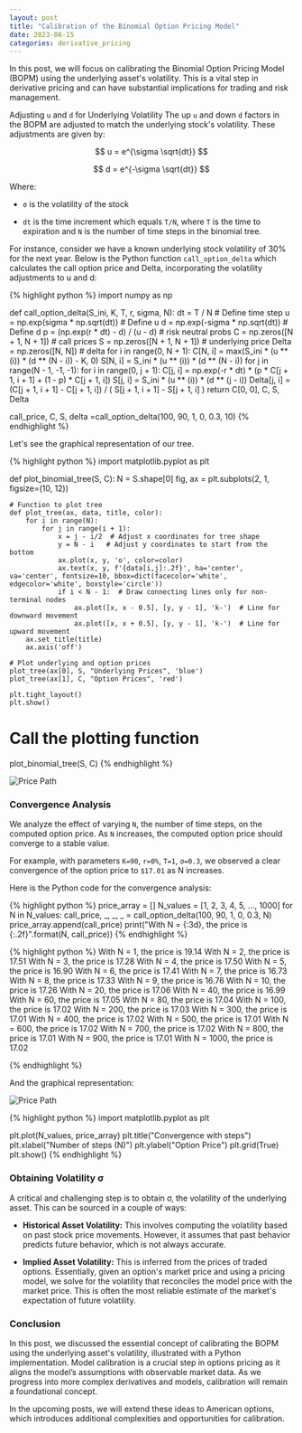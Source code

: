 ```yaml
---
layout: post
title: "Calibration of the Binomial Option Pricing Model"
date: 2023-08-15
categories: derivative_pricing
---
```



In this post, we will focus on calibrating the Binomial Option Pricing Model (BOPM) using the underlying asset's volatility. This is a vital step in derivative pricing and can have substantial implications for trading and risk management.

Adjusting `u` and `d` for Underlying Volatility
The up `u` and down `d` factors in the BOPM are adjusted to match the underlying stock's volatility. These adjustments are given by:

$$ u = e^{\sigma \sqrt{dt}} $$

$$ d = e^{-\sigma \sqrt{dt}} $$

Where: 

- `σ` is the volatility of the stock

- `dt` is the time increment which equals `T/N`, where `T` is the time to expiration and `N` is the number of time steps in the binomial tree.

For instance, consider we have a known underlying stock volatility of 30% for the next year.
Below is the Python function `call_option_delta` which calculates the call option price and Delta, incorporating the volatility adjustments to u and d:

{% highlight python %}
import numpy as np

def call_option_delta(S_ini, K, T, r, sigma, N):
    dt = T / N  # Define time step
    u = np.exp(sigma * np.sqrt(dt))  # Define u
    d = np.exp(-sigma * np.sqrt(dt))  # Define d
    p = (np.exp(r * dt) - d) / (u - d)  # risk neutral probs
    C = np.zeros([N + 1, N + 1])  # call prices
    S = np.zeros([N + 1, N + 1])  # underlying price
    Delta = np.zeros([N, N])  # delta
    for i in range(0, N + 1):
        C[N, i] = max(S_ini * (u ** (i)) * (d ** (N - i)) - K, 0)
        S[N, i] = S_ini * (u ** (i)) * (d ** (N - i))
    for j in range(N - 1, -1, -1):
        for i in range(0, j + 1):
            C[j, i] = np.exp(-r * dt) * (p * C[j + 1, i + 1] + (1 - p) * C[j + 1, i])
            S[j, i] = S_ini * (u ** (i)) * (d ** (j - i))
            Delta[j, i] = (C[j + 1, i + 1] - C[j + 1, i]) / (
                S[j + 1, i + 1] - S[j + 1, i]
            )
    return C[0, 0], C, S, Delta

call_price, C, S, delta =call_option_delta(100, 90, 1, 0, 0.3, 10)
{% endhighlight %}

Let's see the graphical representation of our tree.

{% highlight python %}
import matplotlib.pyplot as plt

def plot_binomial_tree(S, C):
    N = S.shape[0]
    fig, ax = plt.subplots(2, 1, figsize=(10, 12))

    # Function to plot tree
    def plot_tree(ax, data, title, color):
        for i in range(N):
            for j in range(i + 1):
                x = j - i/2  # Adjust x coordinates for tree shape
                y = N - i   # Adjust y coordinates to start from the bottom
                ax.plot(x, y, 'o', color=color)
                ax.text(x, y, f'{data[i,j]:.2f}', ha='center', va='center', fontsize=10, bbox=dict(facecolor='white', edgecolor='white', boxstyle='circle'))
                if i < N - 1:  # Draw connecting lines only for non-terminal nodes
                    ax.plot([x, x - 0.5], [y, y - 1], 'k-')  # Line for downward movement
                    ax.plot([x, x + 0.5], [y, y - 1], 'k-')  # Line for upward movement
        ax.set_title(title)
        ax.axis('off')

    # Plot underlying and option prices
    plot_tree(ax[0], S, "Underlying Prices", 'blue')
    plot_tree(ax[1], C, "Option Prices", 'red')

    plt.tight_layout()
    plt.show()

# Call the plotting function
plot_binomial_tree(S, C)
{% endhighlight %}

![Price Path](/images/binomial_model_cal.png)

### Convergence Analysis

We analyze the effect of varying `N`, the number of time steps, on the computed option price. 
As `N` increases, the computed option price should converge to a stable value. 

For example, with parameters `K=90`, `r=0%`, `T=1`, `σ=0.3`, we observed a clear convergence of the option price to `$17.01` as N increases.

Here is the Python code for the convergence analysis:

{% highlight python %}
price_array = []
N_values = [1, 2, 3, 4, 5, ..., 1000]
for N in N_values:
    call_price, _, _, _ = call_option_delta(100, 90, 1, 0, 0.3, N)
    price_array.append(call_price)
    print("With N = {:3d}, the price is {:.2f}".format(N, call_price))
{% endhighlight %}

{% highlight python %}
With N =   1, the price is 19.14
With N =   2, the price is 17.51
With N =   3, the price is 17.28
With N =   4, the price is 17.50
With N =   5, the price is 16.90
With N =   6, the price is 17.41
With N =   7, the price is 16.73
With N =   8, the price is 17.33
With N =   9, the price is 16.76
With N =  10, the price is 17.26
With N =  20, the price is 17.06
With N =  40, the price is 16.99
With N =  60, the price is 17.05
With N =  80, the price is 17.04
With N = 100, the price is 17.02
With N = 200, the price is 17.03
With N = 300, the price is 17.01
With N = 400, the price is 17.02
With N = 500, the price is 17.01
With N = 600, the price is 17.02
With N = 700, the price is 17.02
With N = 800, the price is 17.01
With N = 900, the price is 17.01
With N = 1000, the price is 17.02

{% endhighlight %}

And the graphical representation:

![Price Path](/images/binomial_calibration.png)

{% highlight python %}
import matplotlib.pyplot as plt

plt.plot(N_values, price_array)
plt.title("Convergence with steps")
plt.xlabel("Number of steps (N)")
plt.ylabel("Option Price")
plt.grid(True)
plt.show()
{% endhighlight %}

### Obtaining Volatility σ
A critical and challenging step is to obtain σ, the volatility of the underlying asset. This can be sourced in a couple of ways:

- **Historical Asset Volatility:** This involves computing the volatility based on past stock price movements. However, it assumes that past behavior predicts future behavior, which is not always accurate.

- **Implied Asset Volatility:** This is inferred from the prices of traded options. Essentially, given an option's market price and using a pricing model, we solve for the volatility that reconciles the model price with the market price. This is often the most reliable estimate of the market's expectation of future volatility.

### Conclusion
In this post, we discussed the essential concept of calibrating the BOPM using the underlying asset's volatility, illustrated with a Python implementation. Model calibration is a crucial step in options pricing as it aligns the model’s assumptions with observable market data. As we progress into more complex derivatives and models, calibration will remain a foundational concept.

In the upcoming posts, we will extend these ideas to American options, which introduces additional complexities and opportunities for calibration.